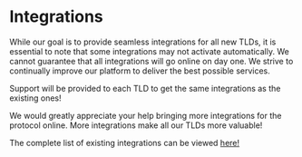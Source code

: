 # Integrations

While our goal is to provide seamless integrations for all new TLDs, it is essential to note that some integrations may not activate automatically. We cannot guarantee that all integrations will go online on day one. We strive to continually improve our platform to deliver the best possible services.

Support will be provided to each TLD to get the same integrations as the existing ones!

We would greatly appreciate your help bringing more integrations for the protocol online. More integrations make all our TLDs more valuable!

The complete list of existing integrations can be viewed [here!](../integrations.md)
